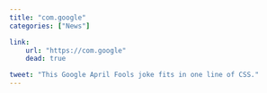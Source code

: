 ```yaml
---
title: "com.google"
categories: ["News"]

link:
    url: "https://com.google"
    dead: true

tweet: "This Google April Fools joke fits in one line of CSS."
---
```

